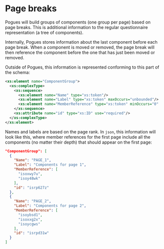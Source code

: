 # Page breaks

Pogues will build groups of components (one group per page) based on page breaks. This is additional information to the regular questionnaire representation (a tree of components).

Internally, Pogues stores information about the last component before each page break. When a component is moved or removed, the page break will then reference the component before the one that has just been moved or removed.

Outside of Pogues, this information is represented conforming to this part of the schema:

```xml
<xs:element name="ComponentGroup">
  <xs:complexType>
    <xs:sequence>
      <xs:element name="Name" type="xs:token"/>
      <xs:element name="Label" type="xs:token" maxOccurs="unbounded"/>
      <xs:element name="MemberReference" type="xs:token" minOccurs="0" maxOccurs="unbounded"/>
    </xs:sequence>
    <xs:attribute name="id" type="xs:ID" use="required"/>
  </xs:complexType>
</xs:element>
```

Names and labels are based on the page rank. In `json`, this information will look like this, where member references for the first page include all the components (no matter their depth) that should appear on the first page:

```json
"ComponentGroup": [
  {
    "Name": "PAGE_1",
    "Label": "Components for page 1",
    "MemberReference": [
      "isoxwy7u",
      "isoy48wk"
    ],
    "id": "isrp627z"
  },
  {
    "Name": "PAGE_2",
    "Label": "Components for page 2",
    "MemberReference": [
      "isoybsd1",
      "isoxxg2x",
      "isoycgws"
    ],
    "id": "isrpd31w"
  }
]
```